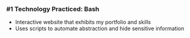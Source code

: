 ### #1 Technology Practiced: Bash

- Interactive website that exhibits my portfolio and skills
- Uses scripts to automate abstraction and hide sensitive information
